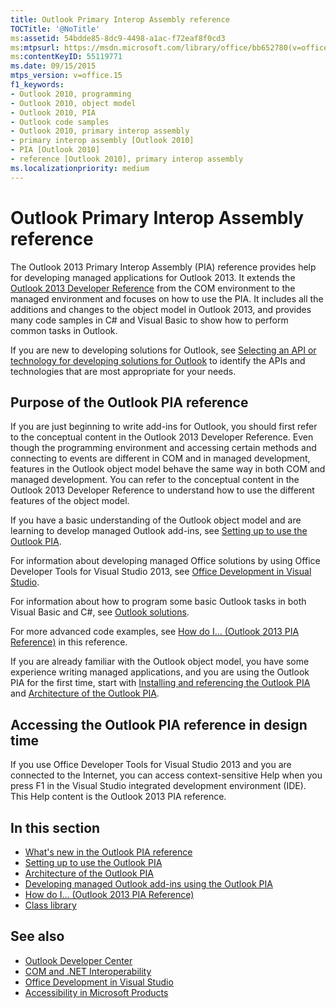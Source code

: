 ```yaml
---
title: Outlook Primary Interop Assembly reference
TOCTitle: '@NoTitle'
ms:assetid: 54bdde85-8dc9-4498-a1ac-f72eaf8f0cd3
ms:mtpsurl: https://msdn.microsoft.com/library/office/bb652780(v=office.15)
ms:contentKeyID: 55119771
ms.date: 09/15/2015
mtps_version: v=office.15
f1_keywords:
- Outlook 2010, programming
- Outlook 2010, object model
- Outlook 2010, PIA
- Outlook code samples
- Outlook 2010, primary interop assembly
- primary interop assembly [Outlook 2010]
- PIA [Outlook 2010]
- reference [Outlook 2010], primary interop assembly
ms.localizationpriority: medium
---
```


# Outlook Primary Interop Assembly reference

The Outlook 2013 Primary Interop Assembly (PIA) reference provides help for developing managed applications for Outlook 2013. It extends the [Outlook 2013 Developer Reference](/office/vba/api/overview/outlook) from the COM environment to the managed environment and focuses on how to use the PIA. It includes all the additions and changes to the object model in Outlook 2013, and provides many code samples in C\# and Visual Basic to show how to perform common tasks in Outlook.

If you are new to developing solutions for Outlook, see [Selecting an API or technology for developing solutions for Outlook](../selecting-an-api-or-technology-for-developing-solutions-for-outlook.md) to identify the APIs and technologies that are most appropriate for your needs.

## Purpose of the Outlook PIA reference

If you are just beginning to write add-ins for Outlook, you should first refer to the conceptual content in the Outlook 2013 Developer Reference. Even though the programming environment and accessing certain methods and connecting to events are different in COM and in managed development, features in the Outlook object model behave the same way in both COM and managed development. You can refer to the conceptual content in the Outlook 2013 Developer Reference to understand how to use the different features of the object model.

If you have a basic understanding of the Outlook object model and are learning to develop managed Outlook add-ins, see [Setting up to use the Outlook PIA](setting-up-to-use-the-outlook-pia.md). 

For information about developing managed Office solutions by using Office Developer Tools for Visual Studio 2013, see [Office Development in Visual Studio](/visualstudio/vsto/office-and-sharepoint-development-in-visual-studio). 

For information about how to program some basic Outlook tasks in both Visual Basic and C\#, see [Outlook solutions](/visualstudio/vsto/outlook-solutions). 

For more advanced code examples, see [How do I... (Outlook 2013 PIA Reference)](how-do-i-outlook-2013-pia-reference.md) in this reference.

If you are already familiar with the Outlook object model, you have some experience writing managed applications, and you are using the Outlook PIA for the first time, start with [Installing and referencing the Outlook PIA](installing-and-referencing-the-outlook-pia.md) and [Architecture of the Outlook PIA](architecture-of-the-outlook-pia.md).

## Accessing the Outlook PIA reference in design time

If you use Office Developer Tools for Visual Studio 2013 and you are connected to the Internet, you can access context-sensitive Help when you press F1 in the Visual Studio integrated development environment (IDE). This Help content is the Outlook 2013 PIA reference.

## In this section

- [What's new in the Outlook PIA reference](what-s-new-in-the-outlook-pia-reference.md)
- [Setting up to use the Outlook PIA](setting-up-to-use-the-outlook-pia.md)
- [Architecture of the Outlook PIA](architecture-of-the-outlook-pia.md)
- [Developing managed Outlook add-ins using the Outlook PIA](developing-managed-outlook-add-ins-using-the-outlook-pia.md)
- [How do I... (Outlook 2013 PIA Reference)](how-do-i-outlook-2013-pia-reference.md)
- [Class library](/dotnet/api/microsoft.office.interop.outlook)

## See also

- [Outlook Developer Center](../outlook-home.md)
- [COM and .NET Interoperability](https://www.apress.com/us/book/9781590590119)
- [Office Development in Visual Studio](/visualstudio/vsto/office-and-sharepoint-development-in-visual-studio)
- [Accessibility in Microsoft Products](https://www.microsoft.com/accessibility/)

